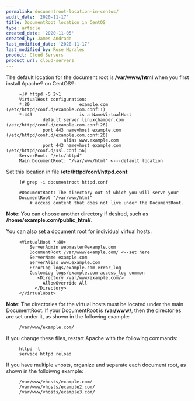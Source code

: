 ```yaml
---
permalink: documentroot-location-in-centos/
audit_date: '2020-11-17'
title: DocumentRoot location in CentOS
type: article
created_date: '2020-11-05'
created_by: James Andrade
last_modified_date: '2020-11-17'
last_modified_by: Rose Morales
product: Cloud Servers
product_url: cloud-servers
---
```


The default location for the document root is **/var/www/html** when you first install Apache&reg; on CentOS&reg;:

         ~]# httpd -S 2>1
         VirtualHost configuration:
         *:80                   example.com (/etc/httpd/conf.d/example.com.conf:1)
         *:443                  is a NameVirtualHost
                  default server linuxchamber.com (/etc/httpd/conf.d/example.com.conf:26)
                  port 443 namevhost example.com (/etc/httpd/conf.d/example.com.conf:26)
                          alias www.example.com
                  port 443 namevhost example.com (/etc/httpd/conf.d/ssl.conf:56)
         ServerRoot: "/etc/httpd"
         Main DocumentRoot: "/var/www/html" <---default location

Set this location in file **/etc/httpd/conf/httpd.conf**:

         ]# grep -i documentroot httpd.conf 

         #DocumentRoot: The directory out of which you will serve your
         DocumentRoot "/var/www/html"
             # access content that does not live under the DocumentRoot.

   **Note**: You can choose another directory if desired, such as **/home/example.com/public_html/**.

You can also set a document root for individual virtual hosts:

         <VirtualHost *:80>
             ServerAdmin webmaster@example.com
             DocumentRoot /var/www/example.com/ <--set here
             ServerName example.com
             ServerAlias www.example.com
             ErrorLog logs/example.com-error_log
             CustomLog logs/example.com-access_log common
                <Directory /var/www/example.com/>
                  AllowOverride All
               </Directory>
         </VirtualHost>

  **Note**: The directories for the virtual hosts must be located under the main DocumentRoot. If your DocumentRoot is **/var/www/**, 
  then the directories are set under it, as shown in the following example:

         /var/www/example.com/

If you change these files, restart Apache with the following commands:

         httpd -t
         service httpd reload

If you have multiple vhosts, organize and separate each document root, as shown in the folloiwng example:

         /var/www/vhosts/example.com/
         /var/www/vhosts/example2.com/
         /var/www/vhosts/example3.com/
